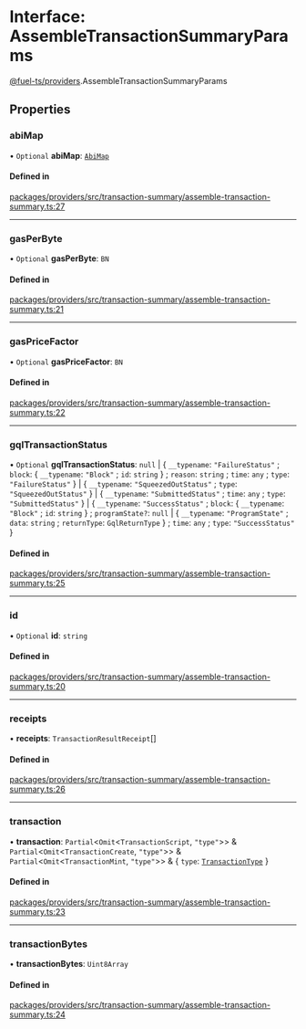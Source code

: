 # Interface: AssembleTransactionSummaryParams

[@fuel-ts/providers](/api/Providers/index.md).AssembleTransactionSummaryParams

## Properties

### abiMap

• `Optional` **abiMap**: [`AbiMap`](/api/Providers/index.md#abimap)

#### Defined in

[packages/providers/src/transaction-summary/assemble-transaction-summary.ts:27](https://github.com/FuelLabs/fuels-ts/blob/5ff795dc/packages/providers/src/transaction-summary/assemble-transaction-summary.ts#L27)

___

### gasPerByte

• `Optional` **gasPerByte**: `BN`

#### Defined in

[packages/providers/src/transaction-summary/assemble-transaction-summary.ts:21](https://github.com/FuelLabs/fuels-ts/blob/5ff795dc/packages/providers/src/transaction-summary/assemble-transaction-summary.ts#L21)

___

### gasPriceFactor

• `Optional` **gasPriceFactor**: `BN`

#### Defined in

[packages/providers/src/transaction-summary/assemble-transaction-summary.ts:22](https://github.com/FuelLabs/fuels-ts/blob/5ff795dc/packages/providers/src/transaction-summary/assemble-transaction-summary.ts#L22)

___

### gqlTransactionStatus

• `Optional` **gqlTransactionStatus**: ``null`` \| { `__typename`: ``"FailureStatus"`` ; `block`: { `__typename`: ``"Block"`` ; `id`: `string`  } ; `reason`: `string` ; `time`: `any` ; `type`: ``"FailureStatus"``  } \| { `__typename`: ``"SqueezedOutStatus"`` ; `type`: ``"SqueezedOutStatus"``  } \| { `__typename`: ``"SubmittedStatus"`` ; `time`: `any` ; `type`: ``"SubmittedStatus"``  } \| { `__typename`: ``"SuccessStatus"`` ; `block`: { `__typename`: ``"Block"`` ; `id`: `string`  } ; `programState?`: ``null`` \| { `__typename`: ``"ProgramState"`` ; `data`: `string` ; `returnType`: `GqlReturnType`  } ; `time`: `any` ; `type`: ``"SuccessStatus"``  }

#### Defined in

[packages/providers/src/transaction-summary/assemble-transaction-summary.ts:25](https://github.com/FuelLabs/fuels-ts/blob/5ff795dc/packages/providers/src/transaction-summary/assemble-transaction-summary.ts#L25)

___

### id

• `Optional` **id**: `string`

#### Defined in

[packages/providers/src/transaction-summary/assemble-transaction-summary.ts:20](https://github.com/FuelLabs/fuels-ts/blob/5ff795dc/packages/providers/src/transaction-summary/assemble-transaction-summary.ts#L20)

___

### receipts

• **receipts**: `TransactionResultReceipt`[]

#### Defined in

[packages/providers/src/transaction-summary/assemble-transaction-summary.ts:26](https://github.com/FuelLabs/fuels-ts/blob/5ff795dc/packages/providers/src/transaction-summary/assemble-transaction-summary.ts#L26)

___

### transaction

• **transaction**: `Partial`&lt;`Omit`&lt;`TransactionScript`, ``"type"``\>\> & `Partial`&lt;`Omit`&lt;`TransactionCreate`, ``"type"``\>\> & `Partial`&lt;`Omit`&lt;`TransactionMint`, ``"type"``\>\> & { `type`: [`TransactionType`](/api/Providers/TransactionType.md)  }

#### Defined in

[packages/providers/src/transaction-summary/assemble-transaction-summary.ts:23](https://github.com/FuelLabs/fuels-ts/blob/5ff795dc/packages/providers/src/transaction-summary/assemble-transaction-summary.ts#L23)

___

### transactionBytes

• **transactionBytes**: `Uint8Array`

#### Defined in

[packages/providers/src/transaction-summary/assemble-transaction-summary.ts:24](https://github.com/FuelLabs/fuels-ts/blob/5ff795dc/packages/providers/src/transaction-summary/assemble-transaction-summary.ts#L24)
